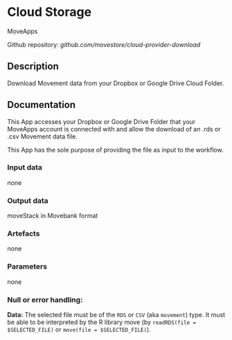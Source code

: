 # Cloud Storage
MoveApps

Github repository: *github.com/movestore/cloud-provider-download*

## Description
Download Movement data from your Dropbox or Google Drive Cloud Folder.

## Documentation
This App accesses your Dropbox or Google Drive Folder that your MoveApps account is connected with and allow the download of an .rds or .csv Movement data file.

This App has the sole purpose of providing the file as input to the workflow.

### Input data
none

### Output data
moveStack in Movebank format

### Artefacts
none

### Parameters 
none

### Null or error handling:
**Data:** The selected file must be of the `RDS` or `CSV` (aka `movement`) type. It must be able to be interpreted by the R library move (by `readRDS(file = $SELECTED_FILE)` or `move(file = $SELECTED_FILE)`).
